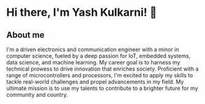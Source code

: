 # Hi there, I'm Yash Kulkarni! 👋

## About me
I'm a driven electronics and communication engineer with a minor in computer science, fueled by a deep passion for IoT, embedded systems, data science, and machine learning. My career goal is to harness my technical prowess to drive innovation that enriches society. Proficient with a range of microcontrollers and processors, I'm excited to apply my skills to tackle real-world challenges and propel advancements in my field. My ultimate mission is to use my talents to contribute to a brighter future for my community and country.

